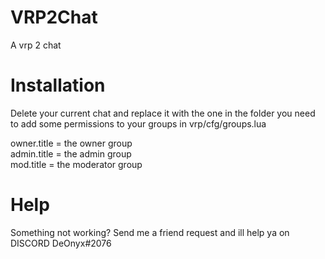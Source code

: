 # VRP2Chat
A vrp 2 chat
# Installation
Delete your current chat and replace it with the one in the folder
you need to add some permissions to your groups in vrp/cfg/groups.lua

owner.title = the owner group <br>
admin.title = the admin group <br>
mod.title = the moderator group <br>

# Help
Something not working? Send me a friend request and ill help ya on DISCORD DeOnyx#2076
